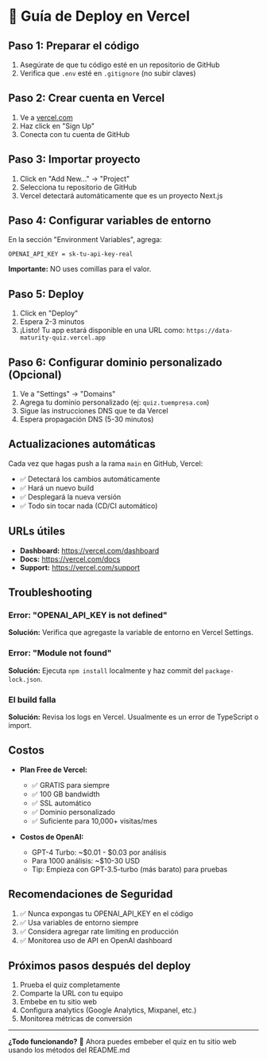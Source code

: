 # 🚀 Guía de Deploy en Vercel

## Paso 1: Preparar el código

1. Asegúrate de que tu código esté en un repositorio de GitHub
2. Verifica que `.env` esté en `.gitignore` (no subir claves)

## Paso 2: Crear cuenta en Vercel

1. Ve a [vercel.com](https://vercel.com)
2. Haz click en "Sign Up"
3. Conecta con tu cuenta de GitHub

## Paso 3: Importar proyecto

1. Click en "Add New..." → "Project"
2. Selecciona tu repositorio de GitHub
3. Vercel detectará automáticamente que es un proyecto Next.js

## Paso 4: Configurar variables de entorno

En la sección "Environment Variables", agrega:

```
OPENAI_API_KEY = sk-tu-api-key-real
```

**Importante:** NO uses comillas para el valor.

## Paso 5: Deploy

1. Click en "Deploy"
2. Espera 2-3 minutos
3. ¡Listo! Tu app estará disponible en una URL como:
   `https://data-maturity-quiz.vercel.app`

## Paso 6: Configurar dominio personalizado (Opcional)

1. Ve a "Settings" → "Domains"
2. Agrega tu dominio personalizado (ej: `quiz.tuempresa.com`)
3. Sigue las instrucciones DNS que te da Vercel
4. Espera propagación DNS (5-30 minutos)

## Actualizaciones automáticas

Cada vez que hagas push a la rama `main` en GitHub, Vercel:
- ✅ Detectará los cambios automáticamente
- ✅ Hará un nuevo build
- ✅ Desplegará la nueva versión
- ✅ Todo sin tocar nada (CD/CI automático)

## URLs útiles

- **Dashboard:** https://vercel.com/dashboard
- **Docs:** https://vercel.com/docs
- **Support:** https://vercel.com/support

## Troubleshooting

### Error: "OPENAI_API_KEY is not defined"
**Solución:** Verifica que agregaste la variable de entorno en Vercel Settings.

### Error: "Module not found"
**Solución:** Ejecuta `npm install` localmente y haz commit del `package-lock.json`.

### El build falla
**Solución:** Revisa los logs en Vercel. Usualmente es un error de TypeScript o import.

## Costos

- **Plan Free de Vercel:**
  - ✅ GRATIS para siempre
  - ✅ 100 GB bandwidth
  - ✅ SSL automático
  - ✅ Dominio personalizado
  - ✅ Suficiente para 10,000+ visitas/mes

- **Costos de OpenAI:**
  - GPT-4 Turbo: ~$0.01 - $0.03 por análisis
  - Para 1000 análisis: ~$10-30 USD
  - Tip: Empieza con GPT-3.5-turbo (más barato) para pruebas

## Recomendaciones de Seguridad

1. ✅ Nunca expongas tu OPENAI_API_KEY en el código
2. ✅ Usa variables de entorno siempre
3. ✅ Considera agregar rate limiting en producción
4. ✅ Monitorea uso de API en OpenAI dashboard

## Próximos pasos después del deploy

1. Prueba el quiz completamente
2. Comparte la URL con tu equipo
3. Embebe en tu sitio web
4. Configura analytics (Google Analytics, Mixpanel, etc.)
5. Monitorea métricas de conversión

---

**¿Todo funcionando?** 🎉 
Ahora puedes embeber el quiz en tu sitio web usando los métodos del README.md
